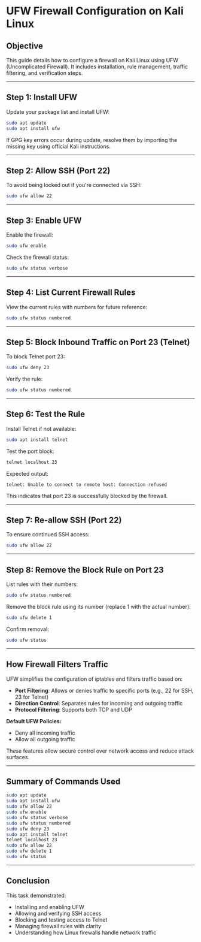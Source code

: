 # UFW Firewall Configuration on Kali Linux

## Objective

This guide details how to configure a firewall on Kali Linux using UFW (Uncomplicated Firewall). It includes installation, rule management, traffic filtering, and verification steps.

---

## Step 1: Install UFW

Update your package list and install UFW:

```bash
sudo apt update
sudo apt install ufw
```

If GPG key errors occur during update, resolve them by importing the missing key using official Kali instructions.

---

## Step 2: Allow SSH (Port 22)

To avoid being locked out if you're connected via SSH:

```bash
sudo ufw allow 22
```

---

## Step 3: Enable UFW

Enable the firewall:

```bash
sudo ufw enable
```

Check the firewall status:

```bash
sudo ufw status verbose
```

---

## Step 4: List Current Firewall Rules

View the current rules with numbers for future reference:

```bash
sudo ufw status numbered
```

---

## Step 5: Block Inbound Traffic on Port 23 (Telnet)

To block Telnet port 23:

```bash
sudo ufw deny 23
```

Verify the rule:

```bash
sudo ufw status numbered
```

---

## Step 6: Test the Rule

Install Telnet if not available:

```bash
sudo apt install telnet
```

Test the port block:

```bash
telnet localhost 23
```

Expected output:

```
telnet: Unable to connect to remote host: Connection refused
```

This indicates that port 23 is successfully blocked by the firewall.

---

## Step 7: Re-allow SSH (Port 22)

To ensure continued SSH access:

```bash
sudo ufw allow 22
```

---

## Step 8: Remove the Block Rule on Port 23

List rules with their numbers:

```bash
sudo ufw status numbered
```

Remove the block rule using its number (replace 1 with the actual number):

```bash
sudo ufw delete 1
```

Confirm removal:

```bash
sudo ufw status
```

---

## How Firewall Filters Traffic

UFW simplifies the configuration of iptables and filters traffic based on:

* **Port Filtering**: Allows or denies traffic to specific ports (e.g., 22 for SSH, 23 for Telnet)
* **Direction Control**: Separates rules for incoming and outgoing traffic
* **Protocol Filtering**: Supports both TCP and UDP

**Default UFW Policies:**

* Deny all incoming traffic
* Allow all outgoing traffic

These features allow secure control over network access and reduce attack surfaces.

---

## Summary of Commands Used

```bash
sudo apt update
sudo apt install ufw
sudo ufw allow 22
sudo ufw enable
sudo ufw status verbose
sudo ufw status numbered
sudo ufw deny 23
sudo apt install telnet
telnet localhost 23
sudo ufw allow 22
sudo ufw delete 1
sudo ufw status
```

---

## Conclusion

This task demonstrated:

* Installing and enabling UFW
* Allowing and verifying SSH access
* Blocking and testing access to Telnet
* Managing firewall rules with clarity
* Understanding how Linux firewalls handle network traffic



